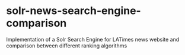 # solr-news-search-engine-comparison
Implementation of a Solr Search Engine for LATimes news website and comparison between different ranking algorithms
